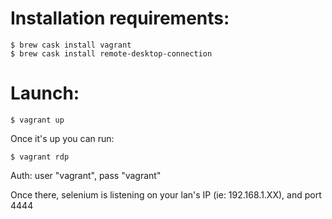Installation requirements:
==========================

    $ brew cask install vagrant
    $ brew cask install remote-desktop-connection

Launch:
=======

    $ vagrant up

Once it's up you can run:

    $ vagrant rdp

Auth: user "vagrant", pass "vagrant"

Once there, selenium is listening on your lan's IP (ie: 192.168.1.XX), and port 4444
